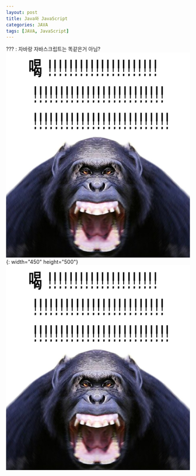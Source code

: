 ```yaml
---
layout: post
title: Java와 JavaScript
categories: JAVA
tags: [JAVA, JavaScript]
---
```

??? : 자바랑 자바스크립트는 똑같은거 아님?
![喝](https://github.com/thekimgyumin/thekimgyumin.github.io/blob/master/.image/Gal.jpeg?raw=true){: width="450" height="500"}
![喝](https://github.com/thekimgyumin/thekimgyumin.github.io/blob/master/.image/Gal.jpeg?raw=true)